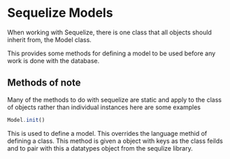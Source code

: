# Sequelize Models

When working with Sequelize, there is one class that all objects should inherit from, the Model class.

This provides some methods for defining a model to be used before any work is done with the database.



## Methods of note

Many of the methods to do with sequelize are static and apply to the class of objects rather than individual instances here are some examples



```javascript
Model.init()
```

This is used to define a model. This overrides the language methid of defining a class. This method is given a object with keys as the class feilds and to pair with this a datatypes object from the sequlize library.

